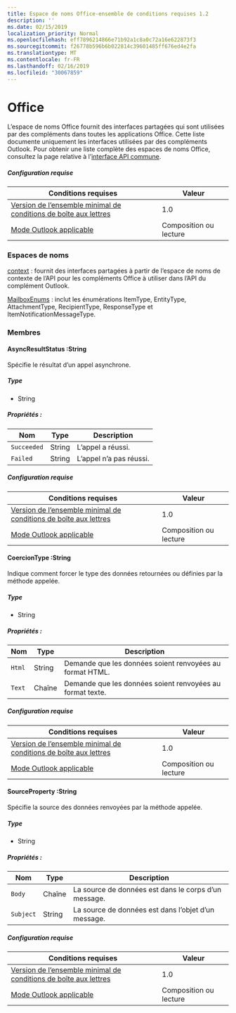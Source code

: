 ```yaml
---
title: Espace de noms Office-ensemble de conditions requises 1.2
description: ''
ms.date: 02/15/2019
localization_priority: Normal
ms.openlocfilehash: eff7896214866e71b92a1c8a0c72a16e622873f3
ms.sourcegitcommit: f26778b596b6b022814c39601485ff676ed4e2fa
ms.translationtype: MT
ms.contentlocale: fr-FR
ms.lasthandoff: 02/16/2019
ms.locfileid: "30067859"
---
```

# <a name="office"></a>Office

L’espace de noms Office fournit des interfaces partagées qui sont utilisées par des compléments dans toutes les applications Office. Cette liste documente uniquement les interfaces utilisées par des compléments Outlook. Pour obtenir une liste complète des espaces de noms Office, consultez la page relative à l’[interface API commune](/javascript/api/office).

##### <a name="requirements"></a>Configuration requise

|Conditions requises| Valeur|
|---|---|
|[Version de l’ensemble minimal de conditions de boîte aux lettres](/office/dev/add-ins/reference/requirement-sets/outlook-api-requirement-sets)| 1.0|
|[Mode Outlook applicable](https://docs.microsoft.com/outlook/add-ins/#extension-points)| Composition ou lecture|

### <a name="namespaces"></a>Espaces de noms

[context](office.context.md) : fournit des interfaces partagées à partir de l’espace de noms de contexte de l’API pour les compléments Office à utiliser dans l’API du complément Outlook.

[MailboxEnums](/javascript/api/outlook_1_2/office.mailboxenums.attachmenttype) : inclut les énumérations ItemType, EntityType, AttachmentType, RecipientType, ResponseType et ItemNotificationMessageType.

### <a name="members"></a>Membres

####  <a name="asyncresultstatus-string"></a>AsyncResultStatus :String

Spécifie le résultat d’un appel asynchrone.

##### <a name="type"></a>Type

*   String

##### <a name="properties"></a>Propriétés :

|Nom| Type| Description|
|---|---|---|
|`Succeeded`| String|L’appel a réussi.|
|`Failed`| String|L’appel n’a pas réussi.|

##### <a name="requirements"></a>Configuration requise

|Conditions requises| Valeur|
|---|---|
|[Version de l’ensemble minimal de conditions de boîte aux lettres](/office/dev/add-ins/reference/requirement-sets/outlook-api-requirement-sets)| 1.0|
|[Mode Outlook applicable](https://docs.microsoft.com/outlook/add-ins/#extension-points)| Composition ou lecture|

####  <a name="coerciontype-string"></a>CoercionType :String

Indique comment forcer le type des données retournées ou définies par la méthode appelée.

##### <a name="type"></a>Type

*   String

##### <a name="properties"></a>Propriétés :

|Nom| Type| Description|
|---|---|---|
|`Html`| String|Demande que les données soient renvoyées au format HTML.|
|`Text`| Chaîne|Demande que les données soient renvoyées au format texte.|

##### <a name="requirements"></a>Configuration requise

|Conditions requises| Valeur|
|---|---|
|[Version de l’ensemble minimal de conditions de boîte aux lettres](/office/dev/add-ins/reference/requirement-sets/outlook-api-requirement-sets)| 1.0|
|[Mode Outlook applicable](https://docs.microsoft.com/outlook/add-ins/#extension-points)| Composition ou lecture|

####  <a name="sourceproperty-string"></a>SourceProperty :String

Spécifie la source des données renvoyées par la méthode appelée.

##### <a name="type"></a>Type

*   String

##### <a name="properties"></a>Propriétés :

|Nom| Type| Description|
|---|---|---|
|`Body`| Chaîne|La source de données est dans le corps d’un message.|
|`Subject`| String|La source de données est dans l’objet d’un message.|

##### <a name="requirements"></a>Configuration requise

|Conditions requises| Valeur|
|---|---|
|[Version de l’ensemble minimal de conditions de boîte aux lettres](/office/dev/add-ins/reference/requirement-sets/outlook-api-requirement-sets)| 1.0|
|[Mode Outlook applicable](https://docs.microsoft.com/outlook/add-ins/#extension-points)| Composition ou lecture|
